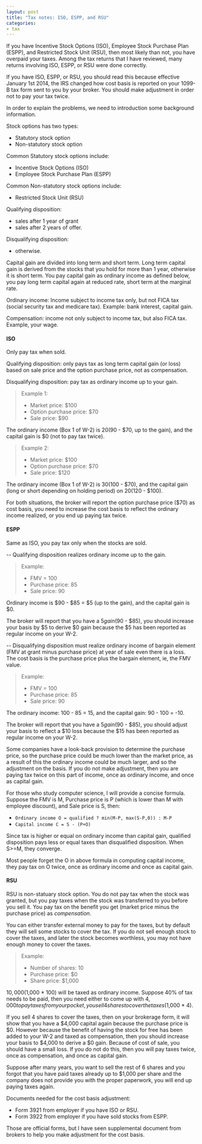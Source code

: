 ```yaml
---
layout: post
title: "Tax notes: ISO, ESPP, and RSU"
categories:
- tax
---
```


If you have Incentive Stock Options (ISO), Employee Stock Purchase Plan (ESPP),
and Restricted Stock Unit (RSU), then most likely than not, you have overpaid
your taxes. Among the tax returns that I have reviewed, many returns involving
ISO, ESPP, or RSU were done correctly.

If you have ISO, ESPP, or RSU, you should read this because effective
January 1st 2014, the IRS changed how cost basis is reported on your 1099-B
tax form sent to you by your broker. You should make adjustment in order not
to pay your tax twice.

In order to explain the problems, we need to introduction some background information.

Stock options has two types:

- Statutory stock option
- Non-statutory stock option

Common Statutory stock options include:

- Incentive Stock Options (ISO)
- Employee Stock Purchase Plan (ESPP)

Common Non-statutory stock options include:

- Restricted Stock Unit (RSU)

Qualifying disposition:

- sales after 1 year of grant
- sales after 2 years of offer.

Disqualifying disposition:

- otherwise.

Capital gain are divided into long term and short term. Long term capital gain is
derived from the stocks that you hold for more than 1 year, otherwise it is
short term. You pay capital gain as ordinary income as defined below, you pay
long term capital again at reduced rate, short term at the marginal rate.

Ordinary income: Income subject to income tax only, but not
FICA tax (social security tax and medicare tax). Example:
bank interest, capital gain.

Compensation: income not only subject to income tax, but also
FICA tax. Example, your wage.

#### ISO

Only pay tax when sold.

Qualifying disposition: only pays tax as long term capital gain (or loss) based on
sale price and the option purchase price, not as compensation.

Disqualifying disposition: pay tax as ordinary income up to your gain.

> Example 1:
> 
> - Market price: $100
> - Option purchase price: $70
> - Sale price: $90

The ordinary income (Box 1 of W-2) is $20 ($90 - $70, up to the gain), and
the capital gain is $0 (not to pay tax twice).

> Example 2:
> 
> - Market price: $100
> - Option purchase price: $70
> - Sale price: $120

The ordinary income (Box 1 of W-2) is $30 ($100 - $70), and
the capital gain (long or short depending on holding period) on $20 ($120 - $100).

For both situations, the broker will report the option purchase price ($70) as cost basis,
you need to increase the cost basis to reflect the ordinary income realized, or you end
up paying tax twice.

#### ESPP

Same as ISO, you pay tax only when the stocks are sold.

-- Qualifying disposition realizes ordinary income up to the gain.

> Example:
> 
> - FMV = 100
> - Purchase price: 85
> - Sale price: 90
 
Ordinary income is $90 - $85 = $5 (up to the gain), and the
capital gain is $0.

The broker will report that you have a $5 gain ($90 - $85), you
should increase your basis by $5 to derive $0 gain because the $5
has been reported as regular income on your W-2.

-- Disqualifying disposition must realize ordinary income of bargain element
(FMV at grant minus purchase price) at year of sale even there is a loss.
The cost basis is the purchase price plus the bargain element, ie, the
FMV value.

> Example:
> 
> - FMV = 100
> - Purchase price: 85
> - Sale price: 90
 
The ordinary income: 100 - 85 = 15, and the capital gain: 90 - 100 = -10.
 
The broker will report that you have a $5 gain ($90 - $85), you
should adjust your basis to reflect a $10 loss because the $15
has been reported as regular income on your W-2.

Some companies have a look-back provision to determine the purchase
price, so the purchase price could be much lower than the market
price, as a result of this the ordinary income could be much larger, and so
the adjustment on the basis. If you do not make adjustment, then
you are paying tax twice on this part of income, once as ordinary
income, and once as capital gain.

For those who study computer science, I will provide a concise
formula. Suppose the FMV is M, Purchase price is P (which is lower than M with employee discount), and Sale price is S, then:

- `Ordinary income O = qualified ? min(M-P, max(S-P,0)) : M-P`
- `Capital income C = S - (P+O)`

Since tax is higher or equal on ordinary income than capital gain, qualified disposition pays less or equal taxes
than disqualified disposition. When S>=M, they converge.

Most people forget the O in above formula in computing capital income, they pay tax on O twice, once as ordinary income
and once as capital gain.

#### RSU

RSU is non-statuary stock option. You do not pay tax when the stock
was granted, but you pay taxes when the stock was transferred to you
before you sell it. You pay tax on the benefit you get (market price
minus the purchase price) as _compensation_.

You can either transfer external money to pay for the taxes, but by default
they will sell some stocks to cover the tax.
If you do not sell enough stock to cover the taxes, and later the
stock becomes worthless, you may not have enough money to cover
the taxes.

> Example:
> 
> - Number of shares: 10
> - Purchase price: $0
> - Share price: $1,000

$10,000 ($1,000 * 100) will be taxed as ordinary income. Suppose 40%
of tax needs to be paid, then you need either to come up with
$4,000 to pay taxes from your pocket, you sell 4 shares
to cover the taxes ($1,000 * 4).

If you sell 4 shares to cover the taxes, then on your brokerage
form, it will show that you have a $4,000 capital again because
the purchase price is $0. However because the benefit of having the
stock for free has been added to your W-2 and taxed as
compensation, then you should increase your basis to $4,000 to
derive a $0 gain. Because of cost of sale, you should have a 
small loss. If you do not do this, then you will pay taxes
twice, once as compensation, and once as capital gain.

Suppose after many years, you want to sell the rest of 6 shares
and you forgot that you have paid taxes already up to $1,000 per share
and the company does not provide you with the proper paperwork, you will
end up paying taxes again.

Documents needed for the cost basis adjustment:

- Form 3921 from employer if you have ISO or RSU.
- Form 3922 from employer if you have sold stocks from ESPP.

Those are official forms, but I have seen supplemental document from
brokers to help you make adjustment for the cost basis.
